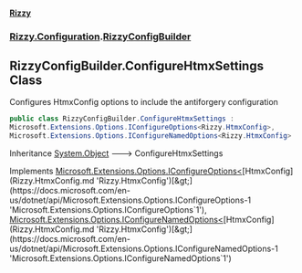 #### [Rizzy](index.md 'index')
### [Rizzy.Configuration](Rizzy.Configuration.md 'Rizzy.Configuration').[RizzyConfigBuilder](Rizzy.Configuration.RizzyConfigBuilder.md 'Rizzy.Configuration.RizzyConfigBuilder')

## RizzyConfigBuilder.ConfigureHtmxSettings Class

Configures HtmxConfig options to include the antiforgery configuration

```csharp
public class RizzyConfigBuilder.ConfigureHtmxSettings :
Microsoft.Extensions.Options.IConfigureOptions<Rizzy.HtmxConfig>,
Microsoft.Extensions.Options.IConfigureNamedOptions<Rizzy.HtmxConfig>
```

Inheritance [System.Object](https://docs.microsoft.com/en-us/dotnet/api/System.Object 'System.Object') &#129106; ConfigureHtmxSettings

Implements [Microsoft.Extensions.Options.IConfigureOptions&lt;](https://docs.microsoft.com/en-us/dotnet/api/Microsoft.Extensions.Options.IConfigureOptions-1 'Microsoft.Extensions.Options.IConfigureOptions`1')[HtmxConfig](Rizzy.HtmxConfig.md 'Rizzy.HtmxConfig')[&gt;](https://docs.microsoft.com/en-us/dotnet/api/Microsoft.Extensions.Options.IConfigureOptions-1 'Microsoft.Extensions.Options.IConfigureOptions`1'), [Microsoft.Extensions.Options.IConfigureNamedOptions&lt;](https://docs.microsoft.com/en-us/dotnet/api/Microsoft.Extensions.Options.IConfigureNamedOptions-1 'Microsoft.Extensions.Options.IConfigureNamedOptions`1')[HtmxConfig](Rizzy.HtmxConfig.md 'Rizzy.HtmxConfig')[&gt;](https://docs.microsoft.com/en-us/dotnet/api/Microsoft.Extensions.Options.IConfigureNamedOptions-1 'Microsoft.Extensions.Options.IConfigureNamedOptions`1')